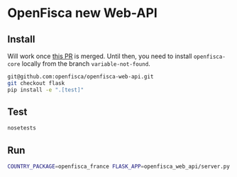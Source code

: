 # OpenFisca new Web-API

## Install

Will work once [this PR](https://github.com/openfisca/openfisca-core/pull/475) is merged. Until then, you need to install `openfisca-core` locally from the branch `variable-not-found`.

```sh
git@github.com:openfisca/openfisca-web-api.git
git checkout flask
pip install -e ".[test]"
```

## Test

```sh
nosetests
```

## Run

```sh
COUNTRY_PACKAGE=openfisca_france FLASK_APP=openfisca_web_api/server.py flask run
```
